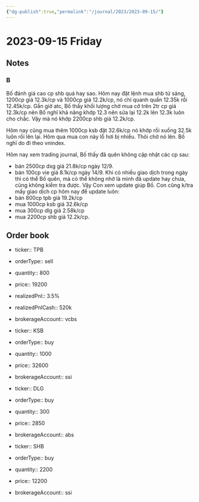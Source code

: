 ```yaml
---
{"dg-publish":true,"permalink":"/journal/2023/2023-09-15/"}
---
```


# 2023-09-15 Friday

## Notes

### B

Bố đánh giá cao cp shb quá hay sao. Hôm nay đặt lệnh mua shb từ sáng, 1200cp giá 12.3k/cp và 1000cp giá 12.2k/cp, nó chỉ quanh quẩn 12.35k rồi 12.45k/cp. Gần giờ atc, Bố thấy khối lượng chờ mua cở trên 2tr cp giá 12.3k/cp nên Bố nghĩ khả năng khớp 12.3 nên sửa lại 12.2k lên 12.3k luôn cho chắc. Vậy mà nó khớp 2200cp shb giá 12.2k/cp.

Hôm nay cũng mua thêm 1000cp ksb đặt 32.6k/cp nó khớp rồi xuống 32.5k luôn rồi lên lại. Hôm qua mua con này lỗ hơi bị nhiều. Thôi chờ nó lên. Bố nghĩ do đi theo vnindex.

Hôm nay xem trading journal, Bố thấy đã quên không cập nhật các cp sau:
- bán 2500cp dxg giá 21.8k/cp ngày 12/9.
- bán 100cp vie giá 8.1k/cp ngày 14/9.
Khi có nhiều giao dịch trong ngày thì có thể Bố quên, mà có thể không nhớ là mình đã update hay chưa, cũng không kiểm tra được. Vậy Con xem update giúp Bố.
Con cũng k/tra mấy giao dịch cp hôm nay để update luôn:
- bán 800cp tpb giá 19.2k/cp
- mua 1000cp ksb giá 32.6k/cp
- mua 300cp dlg giá 2.58k/cp
- mua 2200cp shb giá 12.2k/cp.

## Order book

- ticker:: TPB
- orderType:: sell
- quantity:: 800
- price:: 19200
- realizedPnl:: 3.5%
- realizedPnlCash:: 520k
- brokerageAccount:: vcbs

- ticker:: KSB
- orderType:: buy
- quantity:: 1000
- price:: 32600
- brokerageAccount:: ssi

- ticker:: DLG
- orderType:: buy
- quantity:: 300
- price:: 2850
- brokerageAccount:: abs

- ticker:: SHB
- orderType:: buy
- quantity:: 2200
- price:: 12200
- brokerageAccount:: ssi